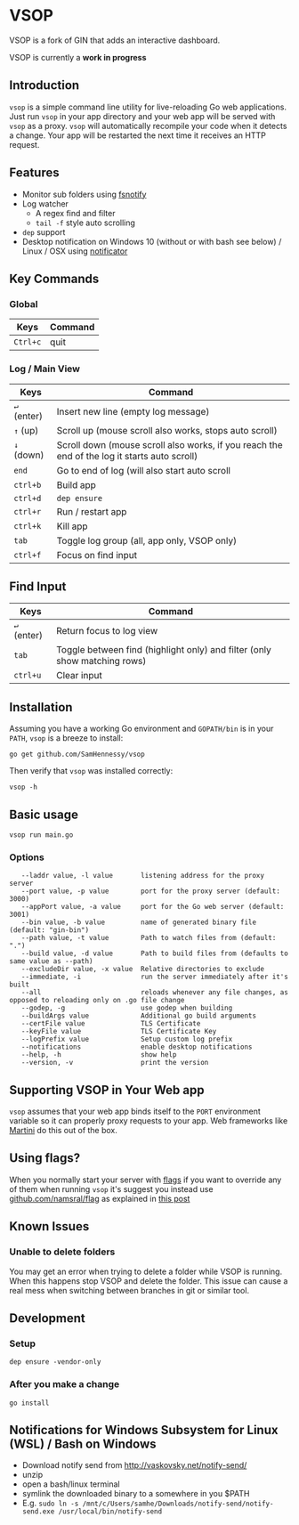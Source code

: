 # VSOP

VSOP is a fork of GIN that adds an interactive dashboard.

VSOP is currently a **work in progress**

## Introduction

`vsop` is a simple command line utility for live-reloading Go web applications.
Just run `vsop` in your app directory and your web app will be served with
`vsop` as a proxy. `vsop` will automatically recompile your code when it
detects a change. Your app will be restarted the next time it receives an
HTTP request.

## Features

- Monitor sub folders using [fsnotify](https://github.com/fsnotify/fsnotify)
- Log watcher
  - A regex find and filter
  - `tail -f` style auto scrolling
- `dep` support
- Desktop notification on Windows 10 (without or with bash see below) / Linux / OSX using [notificator](github.com/0xAX/notificator)

## Key Commands

### Global

| Keys | Command |
| --- | --- |
|`Ctrl+c`| quit |

### Log / Main View

| Keys      | Command |
| ---       | --- |
| `↵` (enter) | Insert new line (empty log message) |
| `↑` (up)  | Scroll up (mouse scroll also works, stops auto scroll) |
| `↓` (down)| Scroll down (mouse scroll also works, if you reach the end of the log it starts auto scroll) |
| `end`     | Go to end of log (will also start auto scroll |
| `ctrl+b`  | Build app |
| `ctrl+d`  | `dep ensure` |
| `ctrl+r`  | Run / restart app |
| `ctrl+k`  | Kill app |
| `tab`     | Toggle log group (all, app only, VSOP only) |
| `ctrl+f`  | Focus on find input |

## Find Input

| Keys      | Command |
| ---       | --- |
| `↵` (enter) | Return focus to log view |
| `tab`       | Toggle between find (highlight only) and filter (only show matching rows) |
| `ctrl+u`    | Clear input |

## Installation

Assuming you have a working Go environment and `GOPATH/bin` is in your
`PATH`, `vsop` is a breeze to install:

```shell
go get github.com/SamHennessy/vsop
```

Then verify that `vsop` was installed correctly:

```shell
vsop -h
```

## Basic usage

```shell
vsop run main.go
```

### Options

```shell
   --laddr value, -l value       listening address for the proxy server
   --port value, -p value        port for the proxy server (default: 3000)
   --appPort value, -a value     port for the Go web server (default: 3001)
   --bin value, -b value         name of generated binary file (default: "gin-bin")
   --path value, -t value        Path to watch files from (default: ".")
   --build value, -d value       Path to build files from (defaults to same value as --path)
   --excludeDir value, -x value  Relative directories to exclude
   --immediate, -i               run the server immediately after it's built
   --all                         reloads whenever any file changes, as opposed to reloading only on .go file change
   --godep, -g                   use godep when building
   --buildArgs value             Additional go build arguments
   --certFile value              TLS Certificate
   --keyFile value               TLS Certificate Key
   --logPrefix value             Setup custom log prefix
   --notifications               enable desktop notifications
   --help, -h                    show help
   --version, -v                 print the version
```

## Supporting VSOP in Your Web app

`vsop` assumes that your web app binds itself to the `PORT` environment
variable so it can properly proxy requests to your app. Web frameworks
like [Martini](http://github.com/codegangsta/martini) do this out of
the box.

## Using flags?

When you normally start your server with [flags](https://godoc.org/flag)
if you want to override any of them when running `vsop` it's suggest you
instead use [github.com/namsral/flag](https://github.com/namsral/flag)
as explained in [this post](http://stackoverflow.com/questions/24873883/organizing-environment-variables-golang/28160665#28160665)

## Known Issues

### Unable to delete folders

You may get an error when trying to delete a folder while VSOP is running. When this happens stop VSOP and delete the folder. This issue can cause a real mess when switching between branches in git or similar tool.

## Development

### Setup

`dep ensure -vendor-only`

### After you make a change

`go install`

## Notifications for Windows Subsystem for Linux  (WSL) / Bash on Windows

- Download notify send from http://vaskovsky.net/notify-send/
- unzip
- open a bash/linux terminal
- symlink the downloaded binary to a somewhere in you $PATH
- E.g. `sudo ln -s /mnt/c/Users/samhe/Downloads/notify-send/notify-send.exe /usr/local/bin/notify-send`